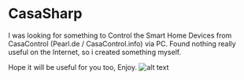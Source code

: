 # CasaSharp

I was looking for something to Control the Smart Home Devices from CasaControl (Pearl.de / CasaControl.info) via PC. Found nothing really useful on the Internet, so i created something myself.

Hope it will be useful for you too, Enjoy.
![alt text](http://frei.me/webserver2.png)
 
